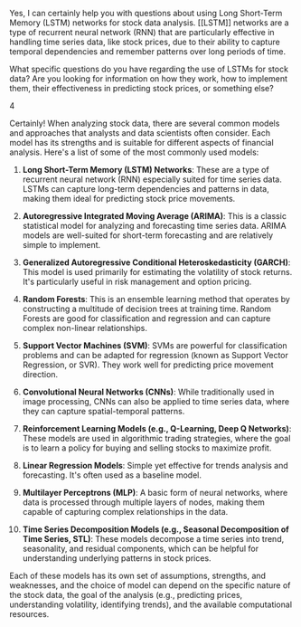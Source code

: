 Yes, I can certainly help you with questions about using Long Short-Term Memory (LSTM) networks for stock data analysis. [[LSTM]] networks are a type of recurrent neural network (RNN) that are particularly effective in handling time series data, like stock prices, due to their ability to capture temporal dependencies and remember patterns over long periods of time.

What specific questions do you have regarding the use of LSTMs for stock data? Are you looking for information on how they work, how to implement them, their effectiveness in predicting stock prices, or something else?

4

Certainly! When analyzing stock data, there are several common models and approaches that analysts and data scientists often consider. Each model has its strengths and is suitable for different aspects of financial analysis. Here's a list of some of the most commonly used models:

1. **Long Short-Term Memory (LSTM) Networks**: These are a type of recurrent neural network (RNN) especially suited for time series data. LSTMs can capture long-term dependencies and patterns in data, making them ideal for predicting stock price movements.
    
2. **Autoregressive Integrated Moving Average (ARIMA)**: This is a classic statistical model for analyzing and forecasting time series data. ARIMA models are well-suited for short-term forecasting and are relatively simple to implement.
    
3. **Generalized Autoregressive Conditional Heteroskedasticity (GARCH)**: This model is used primarily for estimating the volatility of stock returns. It's particularly useful in risk management and option pricing.
    
4. **Random Forests**: This is an ensemble learning method that operates by constructing a multitude of decision trees at training time. Random Forests are good for classification and regression and can capture complex non-linear relationships.
    
5. **Support Vector Machines (SVM)**: SVMs are powerful for classification problems and can be adapted for regression (known as Support Vector Regression, or SVR). They work well for predicting price movement direction.
    
6. **Convolutional Neural Networks (CNNs)**: While traditionally used in image processing, CNNs can also be applied to time series data, where they can capture spatial-temporal patterns.
    
7. **Reinforcement Learning Models (e.g., Q-Learning, Deep Q Networks)**: These models are used in algorithmic trading strategies, where the goal is to learn a policy for buying and selling stocks to maximize profit.
    
8. **Linear Regression Models**: Simple yet effective for trends analysis and forecasting. It's often used as a baseline model.
    
9. **Multilayer Perceptrons (MLP)**: A basic form of neural networks, where data is processed through multiple layers of nodes, making them capable of capturing complex relationships in the data.
    
10. **Time Series Decomposition Models (e.g., Seasonal Decomposition of Time Series, STL)**: These models decompose a time series into trend, seasonality, and residual components, which can be helpful for understanding underlying patterns in stock prices.
    

Each of these models has its own set of assumptions, strengths, and weaknesses, and the choice of model can depend on the specific nature of the stock data, the goal of the analysis (e.g., predicting prices, understanding volatility, identifying trends), and the available computational resources.